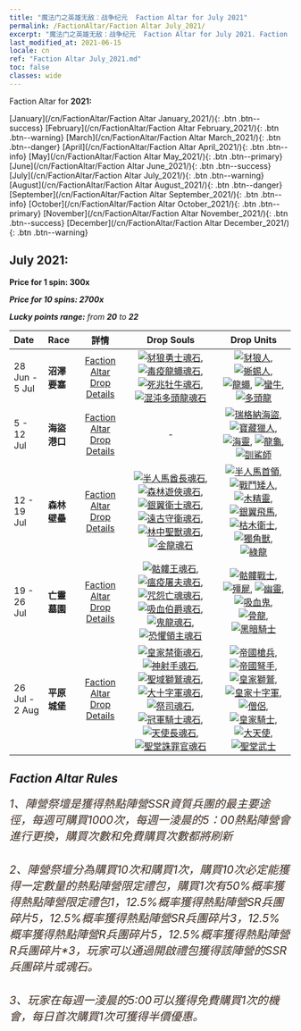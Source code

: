 ```yaml
---
title: "魔法门之英雄无敌：战争纪元  Faction Altar for July 2021"
permalink: /FactionAltar/Faction Altar July_2021/
excerpt: "魔法门之英雄无敌：战争纪元  Faction Altar for July 2021. Faction Altar is the primary method for obtaining SSR units from the popular faction. Limited to 1,000 purchases each week. The popular faction changes at 05:00 every Monday. Purchase attempts and free purchase attempts will also reset then."
last_modified_at: 2021-06-15
locale: cn
ref: "Faction Altar July_2021.md"
toc: false
classes: wide
---
```


  Faction Altar for **2021:**

  [January](/cn/FactionAltar/Faction Altar January_2021/){: .btn .btn--success} [February](/cn/FactionAltar/Faction Altar February_2021/){: .btn .btn--warning} [March](/cn/FactionAltar/Faction Altar March_2021/){: .btn .btn--danger} [April](/cn/FactionAltar/Faction Altar April_2021/){: .btn .btn--info} [May](/cn/FactionAltar/Faction Altar May_2021/){: .btn .btn--primary} [June](/cn/FactionAltar/Faction Altar June_2021/){: .btn .btn--success} [July](/cn/FactionAltar/Faction Altar July_2021/){: .btn .btn--warning} [August](/cn/FactionAltar/Faction Altar August_2021/){: .btn .btn--danger} [September](/cn/FactionAltar/Faction Altar September_2021/){: .btn .btn--info} [October](/cn/FactionAltar/Faction Altar October_2021/){: .btn .btn--primary} [November](/cn/FactionAltar/Faction Altar November_2021/){: .btn .btn--success} [December](/cn/FactionAltar/Faction Altar December_2021/){: .btn .btn--warning} 

## July 2021:

  **Price for 1 spin: 300x** <i class="fas fa-gem"/>

  **Price for 10 spins: 2700x** <i class="fas fa-gem"/>

  **Lucky points range:** from **20** to **22**

  |    Date    |  Race  |  詳情  |   Drop Souls   | Drop Units |
  |:-----------|:-------|:---------:|:--------------:|:----------:|
  | 28 Jun - 5 Jul | **沼澤要塞** | [Faction Altar Drop Details](/cn/FactionAltar/DROP_108/) | [![豺狼勇士魂石](/images/u/tia_langren.jpg)](/Items/unt_336/), [![毒疫龍蠅魂石](/images/u/tia_longying.jpg)](/Items/unt_337/), [![死兆牡牛魂石](/images/u/tia_manniu.jpg)](/Items/unt_339/), [![混沌多頭龍魂石](/images/u/tia_duotoulong.jpg)](/Items/unt_341/) | [![豺狼人](/images/u/ti_langren.jpg)](/Items/unt_253/), [![蜥蜴人](/images/u/ti_xiyiren.jpg)](/Items/unt_254/), [![龍蠅](/images/u/ti_longying.jpg)](/Items/unt_255/), [![蠻牛](/images/u/ti_manniu.jpg)](/Items/unt_257/), [![多頭龍](/images/u/ti_duotoulong.jpg)](/Items/unt_259/) | 
  | 5 - 12 Jul | **海盜港口** | [Faction Altar Drop Details](/cn/FactionAltar/DROP_112/) |  - | [![瑞格納海盜](/images/u/ti_haidao.jpg)](/Items/unt_273/), [![寶藏獵人](/images/u/ti_ruigenanushou.jpg)](/Items/unt_274/), [![海靈](/images/u/ti_haiyuansu.jpg)](/Items/unt_275/), [![龍龜](/images/u/ti_longgui.jpg)](/Items/unt_278/), [![訓鯊師](/images/u/ti_xunshashi.jpg)](/Items/unt_281/) | 
  | 12 - 19 Jul | **森林壁壘** | [Faction Altar Drop Details](/cn/FactionAltar/DROP_102/) | [![半人馬酋長魂石](/images/u/tia_banrenma.jpg)](/Items/unt_290/), [![森林遊俠魂石](/images/u/tia_mujingling.jpg)](/Items/unt_291/), [![銀翼衛士魂石](/images/u/tia_yinyifeima.jpg)](/Items/unt_292/), [![遠古守衛魂石](/images/u/tia_shuyao.jpg)](/Items/unt_293/), [![林中聖獸魂石](/images/u/tia_dujiaoshou.jpg)](/Items/unt_294/), [![金龍魂石](/images/u/tia_lvlong.jpg)](/Items/unt_295/) | [![半人馬首領](/images/u/ti_banrenma.jpg)](/Items/unt_199/), [![戰鬥矮人](/images/u/ti_airen.jpg)](/Items/unt_200/), [![木精靈](/images/u/ti_mujingling.jpg)](/Items/unt_201/), [![銀翼飛馬](/images/u/ti_feima.jpg)](/Items/unt_202/), [![枯木衛士](/images/u/ti_shuyao.jpg)](/Items/unt_203/), [![獨角獸](/images/u/ti_dujiaoshou.jpg)](/Items/unt_204/), [![綠龍](/images/u/ti_lvlong.jpg)](/Items/unt_205/) | 
  | 19 - 26 Jul | **亡靈墓園** | [Faction Altar Drop Details](/cn/FactionAltar/DROP_104/) | [![骷髏王魂石](/images/u/tia_kulouzhanshi.jpg)](/Items/unt_297/), [![瘟疫屠夫魂石](/images/u/tia_jiangshi.jpg)](/Items/unt_298/), [![咒怨亡魂魂石](/images/u/tia_youling.jpg)](/Items/unt_299/), [![吸血伯爵魂石](/images/u/tia_xixuegui.jpg)](/Items/unt_300/), [![鬼龍魂石](/images/u/tia_gulong.jpg)](/Items/unt_303/), [![恐懼領主魂石](/images/u/tia_siwangqishi.jpg)](/Items/unt_302/) | [![骷髏戰士](/images/u/ti_kulouzhanshi.jpg)](/Items/unt_208/), [![殭屍](/images/u/ti_jiangshi.jpg)](/Items/unt_209/), [![幽靈](/images/u/ti_youling.jpg)](/Items/unt_210/), [![吸血鬼](/images/u/ti_xixuegui.jpg)](/Items/unt_211/), [![骨龍](/images/u/ti_gulong.jpg)](/Items/unt_214/), [![黑暗騎士](/images/u/ti_siwangqishi.jpg)](/Items/unt_213/) | 
  | 26 Jul - 2 Aug | **平原城堡** | [Faction Altar Drop Details](/cn/FactionAltar/DROP_101/) | [![皇家禁衛魂石](/images/u/tia_jibing.jpg)](/Items/unt_282/), [![神射手魂石](/images/u/tia_nushou.jpg)](/Items/unt_283/), [![聖域獅鷲魂石](/images/u/tia_shijiu.jpg)](/Items/unt_284/), [![大十字軍魂石](/images/u/tia_shizijun.jpg)](/Items/unt_285/), [![祭司魂石](/images/u/tia_senglv.jpg)](/Items/unt_286/), [![冠軍騎士魂石](/images/u/tia_qishi.jpg)](/Items/unt_287/), [![天使長魂石](/images/u/tia_datianshi.jpg)](/Items/unt_288/), [![聖堂誅罪官魂石](/images/u/tia_shengqishi.jpg)](/Items/unt_289/) | [![帝國槍兵](/images/u/ti_jibing.jpg)](/Items/unt_190/), [![帝國弩手](/images/u/ti_nushou.jpg)](/Items/unt_191/), [![皇家獅鷲](/images/u/ti_shijiu.jpg)](/Items/unt_192/), [![皇家十字軍](/images/u/ti_shizijun.jpg)](/Items/unt_193/), [![僧侶](/images/u/ti_senglv.jpg)](/Items/unt_194/), [![皇家騎士](/images/u/ti_qishi.jpg)](/Items/unt_195/), [![大天使](/images/u/ti_datianshi.jpg)](/Items/unt_196/), [![聖堂武士](/images/u/ti_shengqishi.jpg)](/Items/unt_197/) | 




## Faction Altar Rules

  <span style="color: #3c2a1e;font-size:20px">1、陣營祭壇是獲得熱點陣營SSR資質兵團的最主要途徑，每週可購買1000次，每週一淩晨的5：00熱點陣營會進行更換，購買次數和免費購買次數都將刷新</span><br/>

<br/>  <span style="color: #3c2a1e;font-size:20px">2、陣營祭壇分為購買10次和購買1次，購買10次必定能獲得一定數量的熱點陣營限定禮包，購買1次有50%概率獲得熱點陣營限定禮包*1，12.5%概率獲得熱點陣營SR兵團碎片*5，12.5%概率獲得熱點陣營SR兵團碎片*3，12.5%概率獲得熱點陣營R兵團碎片*5，12.5%概率獲得熱點陣營R兵團碎片*3，玩家可以通過開啟禮包獲得該陣營的SSR兵團碎片或魂石。</span>

<br/>  <span style="color: #3c2a1e;font-size:20px">3、玩家在每週一淩晨的5:00可以獲得免費購買1次的機會，每日首次購買1次可獲得半價優惠。</span><br/>

<br/>